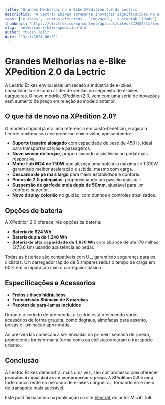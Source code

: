 ```yaml
---
title: 'Grandes Melhorias na e-Bike XPedition 2.0 da Lectric'
description: 'A Lectric Ebikes apresenta inovações significativas na e-bike XPedition 2.0, mantendo o preço original.'
tags: ['e-bikes', 'carros elétricos', 'inovação', 'sustentabilidade']
thumbnail: "https://electrek.co/wp-content/uploads/sites/3/2024/11/lectric-xpedition-2_0-header-e-bike.jpg?quality=82&strip=all&w=1600"
slug: "melhorias-e-bike-xpedition-2-0"
author: "Micah Toll"
date: "13/11/2024 06:01"
---
```


# Grandes Melhorias na e-Bike XPedition 2.0 da Lectric  

A Lectric Ebikes enviou mais um recado à indústria de e-bikes, consolidando-se como a líder de vendas no segmento de e-bikes cargueiras. O novo modelo, XPedition 2.0, vem com uma série de inovações sem aumento de preço em relação ao modelo anterior.

## O que há de novo na XPedition 2.0?

O modelo original já era uma referência em custo-benefício, e agora a Lectric reafirma seu compromisso com o valor, apresentando:

- **Suporte traseiro alongado** com capacidade de peso de 450 lb, ideal para transportar cargas e passageiros.
- **Novo sensor de torque**, proporcionando assistência ao pedal mais responsiva.
- **Motor hub M24 de 750W** que alcança uma potência máxima de 1.310W, garantindo melhor aceleração e subida, mesmo com carga.
- **Descanso de pé mais largo** para maior estabilidade e conforto.
- **Pneus de 2,5 polegadas**, proporcionando um passeio mais ágil.
- **Suspensão de garfo de mola dupla de 50mm**, ajustável para um conforto superior.
- **Novo display colorido** no guidão, com punhos e controles atualizados.

## Opções de bateria

A XPedition 2.0 oferece três opções de bateria:

- **Bateria de 624 Wh**
- **Bateria dupla de 1.248 Wh**
- **Bateria de alta capacidade de 1.680 Wh** com alcance de até 170 milhas (273,6 km) usando assistência ao pedal.

Todas as baterias são compatíveis com UL, garantindo segurança para os ciclistas. Um carregador rápido de 5 ampères reduz o tempo de carga em 60% em comparação com o carregador básico.

## Especificações e Acessórios

- **Freios a disco hidráulicos**
- **Transmissão Shimano de 8 marchas**
- **Pacotes de para-lamas incluídos**

Durante o período de pré-venda, a Lectric está oferecendo vários acessórios de forma gratuita, como degraus, almofadas para assento, bolsas e iluminação aprimorada.

As pré-vendas começam a ser enviadas na primeira semana de janeiro, prometendo transformar a forma como os ciclistas encaram o transporte urbano.

## Conclusão

A Lectric Ebikes demonstra, mais uma vez, seu compromisso com oferecer produtos de qualidade sem comprometer o preço. A XPedition 2.0 é uma forte concorrente no mercado de e-bikes cargueiras, tornando esse meio de transporte mais acessível.

Este post foi baseado na publicação do site [Electrek](https://electrek.co/2024/11/12/lectric-unveils-major-upgrades-to-xpedition-2-0-e-bike-no-price-increase/) do autor Micah Toll.